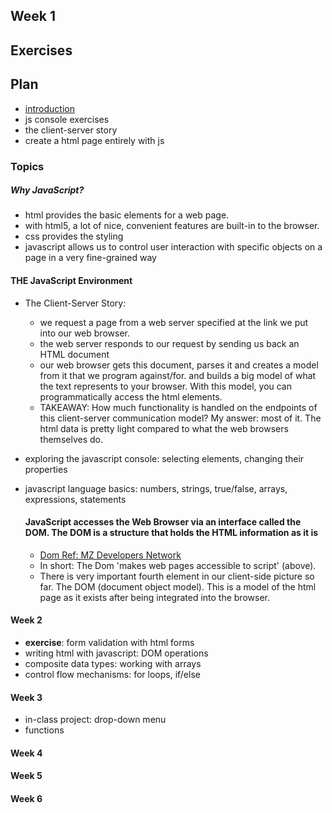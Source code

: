 
## Week 1
## Exercises

## Plan
+ [introduction](#topics)
+ js console exercises
+ the client-server story
+ create a html page entirely with js


### Topics
  ##### Why JavaScript?
  + html provides the basic elements for a web page.
  + with html5, a lot of nice, convenient features are built-in to the browser.
  + css provides the styling
  + javascript allows us to control user interaction with specific objects on a page in a very fine-grained way 
  
#### THE JavaScript Environment
+ The Client-Server Story: 
    + we request a page from a web server specified at the link we put into our web browser.
    + the web server responds to our request by sending us back an HTML document
    + our web browser gets this document, parses it and creates a model from it that we program against/for. and builds a big model of what the text represents to your browser.  With     this model, you can programmatically access the html elements.
    + TAKEAWAY: How much functionality is handled on the endpoints of this client-server communication model?
    My answer: most of it.  The html data is pretty light compared to what the web browsers themselves do.  
+ exploring the javascript console: selecting elements, changing their properties
+ javascript language basics: numbers, strings, true/false, arrays, expressions, statements

  #### JavaScript accesses the Web Browser via an interface called the DOM.  The DOM is a structure that holds the HTML information as it is 
  + [Dom Ref: MZ Developers Network](https://developer.mozilla.org/en-US/docs/Web/API/Document_Object_Model/Introduction)
  + In short: The Dom 'makes web pages accessible to script' (above).
  + There is very important fourth element in our client-side picture so far. The DOM (document object model).  This is a model of the html page as it exists after being integrated into the browser. 
  
  
#### Week 2
+ **exercise**: form validation with html forms
+ writing html with javascript: DOM operations
+ composite data types: working with arrays
+ control flow mechanisms: for loops, if/else



#### Week 3
+ in-class project: drop-down menu
+ functions

#### Week 4
#### Week 5
#### Week 6
